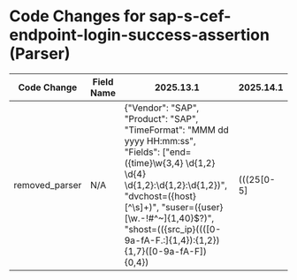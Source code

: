 # Code Changes for sap-s-cef-endpoint-login-success-assertion (Parser)

| Code Change | Field Name | 2025.13.1 | 2025.14.1 |
|-------------|------------|-----------|------------|
| removed_parser | N/A | {"Vendor": "SAP", "Product": "SAP", "TimeFormat": "MMM dd yyyy HH:mm:ss", "Fields": ["end=({time}\w{3,4} \d{1,2} \d{4} \d{1,2}:\d{1,2}:\d{1,2})", "dvchost=({host}[^\s]+)", "suser=({user}[\w\.\-\!\#\^\~]{1,40}\$?)", "shost=(({src_ip}((([0-9a-fA-F.:]{1,4}):{1,2}){1,7}([0-9a-fA-F]){0,4})|(((25[0-5]|(2[0-4]|1\d|[0-9]|)\d)\.?\b){4}))(:({src_port}\d+))?|({src_host}[\w.-]+))\s", "msg=({additional_info}[^=]+?)\s*\w+=", "dvc=({dest_ip}((([0-9a-fA-F.]{0,4}):{1,2}){1,7}([0-9a-fA-F]){0,4})|(((25[0-5]|(2[0-4]|1\d|[0-9]|)\d)\.?\b){4}))(:({dest_port}\d+))?", "duser=({account_name}[^\s]+)", "cat=({category}[^=]+?)\s*\w+=", "SECUDE\|C-Bus\|[^\|]+\|(|({activity_id}[^\|]+))\|(|(-|({event_name}[^\|]+)))\|"], "Name": "sap-s-cef-endpoint-login-success-assertion", "ParserVersion": "v1.0.0", "Conditions": ["CEF:", "|SECUDE|C-Bus|", "|BUK|Assertion used|"]} | N/A |